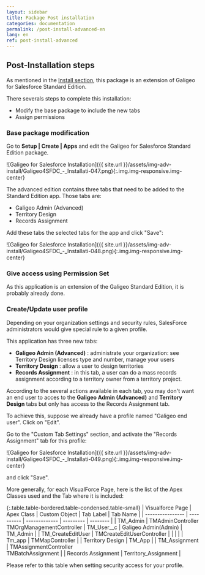 ```yaml
---
layout: sidebar
title: Package Post installation
categories: documentation
permalink: /post-install-advanced-en
lang: en
ref: post-install-advanced
---
```


## Post-Installation steps

As mentioned in the [Install section](/install-advanced-en), this package is an extension of Galigeo for Salesforce Standard Edition.

There severals steps to complete this installation:

- Modify the base package to include the new tabs
- Assign permissions

### Base package modification

Go to **Setup | Create | Apps** 
and edit the Galigeo for Salesforce Standard Edition package.

![Galigeo for Salesforce Installation]({{ site.url }}/assets/img-adv-install/Galigeo4SFDC_-_Installati-047.png){:.img.img-responsive.img-center}

The advanced edition contains three tabs that need to be added to the Standard Edition app. Those tabs are:

- Galigeo Admin (Advanced)
- Territory Design
- Records Assignment

Add these tabs the selected tabs for the app and click "Save":

![Galigeo for Salesforce Installation]({{ site.url }}/assets/img-adv-install/Galigeo4SFDC_-_Installati-048.png){:.img.img-responsive.img-center}

### Give access using Permission Set

As this application is an extension of the Galigeo Standard Edition, it is probably already done.

### Create/Update user profile

Depending on your organization settings and security rules, SalesForce administrators would give special rule to a given profile.

This application has three new tabs:

- **Galigeo Admin (Advanced)** : administrate your organization: see Territory Design licenses type and number, manage your users
- **Territory Design** : allow a user to design territories
- **Records Assignment** : in this tab, a user can do a mass records assignment according to a territory owner from a territory project.

According to the several actions available in each tab, you may don't want an end user to acces to the **Galigeo Admin (Advanced)** and **Territory Design** tabs but only has access to the Records Assignment tab.

To achieve this, suppose we already have a profile named "Galigeo end user". Click on "Edit".

Go to the "Custom Tab Settings" section, and activate the "Records Assignment" tab for this profile:

![Galigeo for Salesforce Installation]({{ site.url }}/assets/img-adv-install/Galigeo4SFDC_-_Installati-049.png){:.img.img-responsive.img-center}

and click "Save".

More generally, for each VisualForce Page, here is the list of the Apex Classes used and the Tab where it is included:

{:.table.table-bordered.table-condensed.table-small}
| Visualforce Page | Apex Class | Custom Object | Tab Label | Tab Name |
| ---------------- | ---------- | ------------- | --------- | -------- |
| TM_Admin				 | TMAdminController <br> TMOrgManagementController | TM_User__c | Galigeo Admin(Admin) | TM_Admin |
| TM_CreateEditUser | TMCreateEditUserController |  |  |  |
| Tm_app				 | TMMapController |  | Territory Design | TM_App |
| TM_Assignment		| TMAssignmentController <br> TMBatchAssignment |  | Records Assignment | Territory_Assignment |

Please refer to this table when setting security access for your profile.

